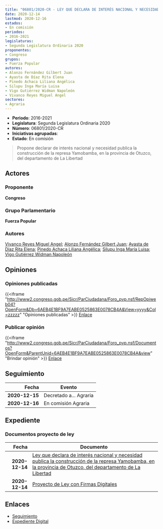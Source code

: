 ```yaml
---
title: "06801/2020-CR - LEY QUE DECLARA DE INTERÉS NACIONAL Y NECESIDAD PÚBLICA LA CONSTRUCCIÓN DE LA REPRESA YAMOBAMBA, EN LA PROVINCIA DE OTUZCO, DEL DEPARTAMENTO DE LA LIBERTAD"
date: 2020-12-14
lastmod: 2020-12-16
estados:
- En comisión
periodos:
- 2016-2021
legislaturas:
- Segunda Legislatura Ordinaria 2020
proponentes:
- Congreso
grupos:
- Fuerza Popular
autores:
- Alonzo Fernández Gilbert Juan
- Ayasta de Díaz Rita Elena
- Pinedo Achaca Liliana Angélica
- Silupu Inga María Luisa
- Vigo Gutiérrez Widman Napoleón
- Vivanco Reyes Miguel Angel
sectores:
- Agraria
---
```

- **Periodo**: 2016-2021
- **Legislatura**: Segunda Legislatura Ordinaria 2020
- **Número**: 06801/2020-CR
- **Iniciativas agrupadas**: 
- **Estado**: En comisión

> Propone declarar de interés nacional y necesidad publica la construcción de la represa Yamobamba, en la provincia de Otuzco, del departamento de La Libertad


## Actores

### Proponente

**Congreso**

### Grupo Parlamentario

**Fuerza Popular**

### Autores

[Vivanco Reyes Miguel Angel](mailto:mailto:mvivanco@congreso.gob.pe); [Alonzo Fernández Gilbert Juan](mailto:mailto:galonzo@congreso.gob.pe); [Ayasta de Díaz Rita Elena](mailto:mailto:rayasta@congreso.gob.pe); [Pinedo Achaca Liliana Angélica](mailto:mailto:lpinedoa@congreso.gob.pe); [Silupu Inga María Luisa](mailto:mailto:msilupu@congreso.gob.pe); [Vigo Gutiérrez Widman Napoleón](mailto:mailto:wvigo@congreso.gob.pe)

## Opiniones

### Opiniones publicadas

{{<iframe "http://www2.congreso.gob.pe/Sicr/ParCiudadana/Foro_pvp.nsf/RepOpiweb04?OpenForm&Db=6AEB4E1BF9A7EABE0525863E0078CB4A&View=yyyy&Col=zzzzz" "Opiniones publicadas" >}}
[Enlace](http://www2.congreso.gob.pe/Sicr/ParCiudadana/Foro_pvp.nsf/RepOpiweb04?OpenForm&Db=6AEB4E1BF9A7EABE0525863E0078CB4A&View=yyyy&Col=zzzzz)

### Publicar opinión

{{<iframe "http://www2.congreso.gob.pe/Sicr/ParCiudadana/Foro_pvp.nsf/Documentos?OpenForm&ParentUnid=6AEB4E1BF9A7EABE0525863E0078CB4A&view" "Brindar opinión" >}}
[Enlace](http://www2.congreso.gob.pe/Sicr/ParCiudadana/Foro_pvp.nsf/Documentos?OpenForm&ParentUnid=6AEB4E1BF9A7EABE0525863E0078CB4A&view)


## Seguimiento

| Fecha | Evento |
|------:|--------|
| **2020-12-15** | Decretado a... Agraria |
| **2020-12-16** | En comisión Agraria |

## Expediente

### Documentos proyecto de ley

| Fecha | Documento |
|------:|-----------|
| **2020-12-14** | [Ley que declara de interés nacional y necesidad publica la construcción de la represa Yamobamba, en la provincia de Otuzco, del departamento de La Libertad](http://www.leyes.congreso.gob.pe/Documentos/2016_2021/Proyectos_de_Ley_y_de_Resoluciones_Legislativas/PL06801-20201214.pdf) |
| **2020-12-14** | [Proyecto de Ley con Firmas Digitales](http://www.leyes.congreso.gob.pe/Documentos/2016_2021/Proyectos_de_Ley_y_de_Resoluciones_Legislativas/Proyectos_Firmas_digitales/PL06801.pdf) |

## Enlaces

- [Seguimiento](http://www2.congreso.gob.pe/Sicr/TraDocEstProc/CLProLey2016.nsf/f7fff46988ca05b1052578e100829cc7/41f359d64509fcf40525863e007d3160?OpenDocument)
- [Expediente Digital](http://www2.congreso.gob.pe/Sicr/TraDocEstProc/Expvirt_2011.nsf/visbusqptramdoc1621/06801?opendocument)

